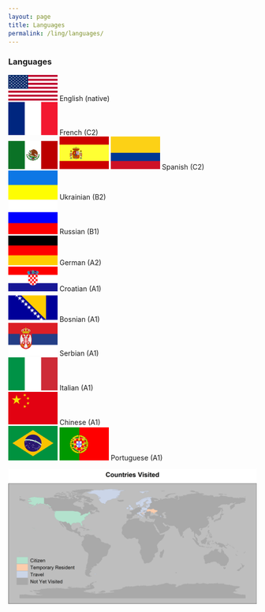 ```yaml
---
layout: page
title: Languages
permalink: /ling/languages/
---
```


### Languages

<img src="/images/usa-flag.png" alt="drawing" width="100"> English (native)  
<img src="/images/france-flag.png" alt="drawing" width="100"> French (C2)  
<img src="/images/mexico-flag.png" alt="drawing" width="100"> <img src="/images/spain-flag.png" alt="drawing" width="100"> <img src="/images/colombia-flag.png" alt="drawing" width="100"> Spanish (C2)  
<img src="/images/ukraine-flag.png" alt="drawing" width="100"> Ukrainian (B2)  
<img src="/images/russia-flag.png" alt="drawing" width="100"> Russian (B1)  
<img src="/images/germany-flag.png" alt="drawing" width="100"> German (A2)  
<img src="/images/croatia-flag.png" alt="drawing" width="100"> Croatian (A1)  
<img src="/images/bosnia-flag.png" alt="drawing" width="100"> Bosnian (A1)  
<img src="/images/serbia-flag.png" alt="drawing" width="100"> Serbian (A1)  
<img src="/images/italy-flag.png" alt="drawing" width="100"> Italian (A1)  
<img src="/images/china-flag.png" alt="drawing" width="100"> Chinese (A1)  
<img src="/images/brazil-flag.png" alt="drawing" width="100"> <img src="/images/portugal-flag.png" alt="drawing" width="100"> Portuguese (A1)

<img src="/images/countries_visited.png">
